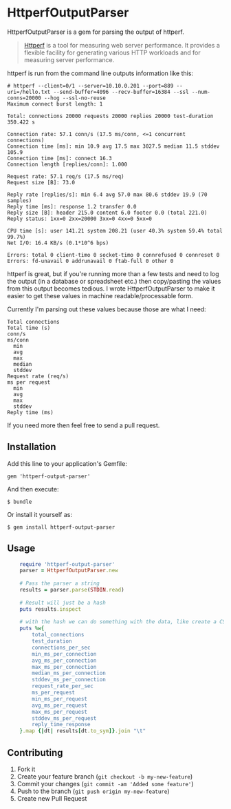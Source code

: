 # HttperfOutputParser

HttperfOutputParser is a gem for parsing the output of httperf.

> [Httperf](http://code.google.com/p/httperf/) is a tool for measuring web server performance. It provides a flexible facility for generating various HTTP workloads and for measuring server performance.

httperf is run from the command line outputs information like this:

    # httperf --client=0/1 --server=10.10.0.201 --port=889 --uri=/hello.txt --send-buffer=4096 --recv-buffer=16384 --ssl --num-conns=20000 --hog --ssl-no-reuse
    Maximum connect burst length: 1

    Total: connections 20000 requests 20000 replies 20000 test-duration 350.422 s

    Connection rate: 57.1 conn/s (17.5 ms/conn, <=1 concurrent connections)
    Connection time [ms]: min 10.9 avg 17.5 max 3027.5 median 11.5 stddev 105.9
    Connection time [ms]: connect 16.3
    Connection length [replies/conn]: 1.000

    Request rate: 57.1 req/s (17.5 ms/req)
    Request size [B]: 73.0

    Reply rate [replies/s]: min 6.4 avg 57.0 max 80.6 stddev 19.9 (70 samples)
    Reply time [ms]: response 1.2 transfer 0.0
    Reply size [B]: header 215.0 content 6.0 footer 0.0 (total 221.0)
    Reply status: 1xx=0 2xx=20000 3xx=0 4xx=0 5xx=0

    CPU time [s]: user 141.21 system 208.21 (user 40.3% system 59.4% total 99.7%)
    Net I/O: 16.4 KB/s (0.1*10^6 bps)

    Errors: total 0 client-timo 0 socket-timo 0 connrefused 0 connreset 0
    Errors: fd-unavail 0 addrunavail 0 ftab-full 0 other 0

httperf is great, but if you're running more than a few tests and need to log the output (in a database or spreadsheet etc.) then copy/pasting the values from this output becomes tedious. I wrote HttperfOutputParser to make it easier to get these values in machine readable/processable form.

Currently I'm parsing out these values because those are what I need:

    Total connections
    Total time (s)
    conn/s
    ms/conn
      min
      avg
      max
      median
      stddev
    Request rate (req/s)
    ms per request
      min
      avg
      max
      stddev
    Reply time (ms)

If you need more then feel free to send a pull request.

## Installation

Add this line to your application's Gemfile:

    gem 'httperf-output-parser'

And then execute:

    $ bundle

Or install it yourself as:

    $ gem install httperf-output-parser

## Usage

``` ruby
    require 'httperf-output-parser'
    parser = HttperfOutputParser.new
	
    # Pass the parser a string
    results = parser.parse(STDIN.read)
	
    # Result will just be a hash
    puts results.inspect
	
    # with the hash we can do something with the data, like create a CSV:
    puts %w{
        total_connections
        test_duration
        connections_per_sec
        min_ms_per_connection
        avg_ms_per_connection
        max_ms_per_connection
        median_ms_per_connection
        stddev_ms_per_connection
        request_rate_per_sec
        ms_per_request
        min_ms_per_request
        avg_ms_per_request
        max_ms_per_request
        stddev_ms_per_request
        reply_time_response
    }.map {|dt| results[dt.to_sym]}.join "\t"
```

## Contributing

1. Fork it
2. Create your feature branch (`git checkout -b my-new-feature`)
3. Commit your changes (`git commit -am 'Added some feature'`)
4. Push to the branch (`git push origin my-new-feature`)
5. Create new Pull Request
